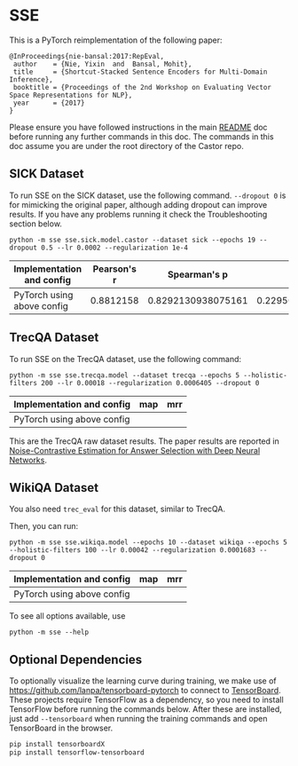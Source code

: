 # SSE

This is a PyTorch reimplementation of the following paper:

```
@InProceedings{nie-bansal:2017:RepEval,
 author    = {Nie, Yixin  and  Bansal, Mohit},
 title     = {Shortcut-Stacked Sentence Encoders for Multi-Domain Inference},
 booktitle = {Proceedings of the 2nd Workshop on Evaluating Vector Space Representations for NLP},
 year      = {2017}
}
```


Please ensure you have followed instructions in the main [README](../README.md) doc before running any further commands in this doc.
The commands in this doc assume you are under the root directory of the Castor repo.

## SICK Dataset

To run SSE on the SICK dataset, use the following command. `--dropout 0` is for mimicking the original paper, although adding dropout can improve results. If you have any problems running it check the Troubleshooting section below.

```
python -m sse sse.sick.model.castor --dataset sick --epochs 19 --dropout 0.5 --lr 0.0002 --regularization 1e-4 
```

| Implementation and config        | Pearson's r   | Spearman's p  | MSE        |
| -------------------------------- |:-------------:|:-------------:|:----------:|
| PyTorch using above config       |  0.8812158      | 0.8292130938075161       |  0.22950001060962677    |

## TrecQA Dataset

To run SSE on the TrecQA dataset, use the following command:
```
python -m sse sse.trecqa.model --dataset trecqa --epochs 5 --holistic-filters 200 --lr 0.00018 --regularization 0.0006405 --dropout 0
```

| Implementation and config        | map    | mrr    |
| -------------------------------- |:------:|:------:|
| PyTorch using above config       |   |   |

This are the TrecQA raw dataset results. The paper results are reported in [Noise-Contrastive Estimation for Answer Selection with Deep Neural Networks](https://dl.acm.org/citation.cfm?id=2983872).

## WikiQA Dataset

You also need `trec_eval` for this dataset, similar to TrecQA.

Then, you can run:
```
python -m sse sse.wikiqa.model --epochs 10 --dataset wikiqa --epochs 5 --holistic-filters 100 --lr 0.00042 --regularization 0.0001683 --dropout 0
```
| Implementation and config        | map    | mrr    |
| -------------------------------- |:------:|:------:|
| PyTorch using above config       |   |   |


To see all options available, use
```
python -m sse --help
```

## Optional Dependencies

To optionally visualize the learning curve during training, we make use of https://github.com/lanpa/tensorboard-pytorch to connect to [TensorBoard](https://github.com/tensorflow/tensorboard). These projects require TensorFlow as a dependency, so you need to install TensorFlow before running the commands below. After these are installed, just add `--tensorboard` when running the training commands and open TensorBoard in the browser.

```sh
pip install tensorboardX
pip install tensorflow-tensorboard
```
